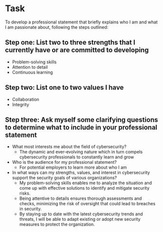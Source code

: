 # Task

To develop a professional statement that briefly explains who I am and what I am passionate about, following the steps outlined:

## Step one: List two to three strengths that I currently have or are committed to developing
- Problem-solving skills
- Attention to detail
- Continuous learning

## Step two: List one to two values I have
- Collaboration
- Integrity

## Step three: Ask myself some clarifying questions to determine what to include in your professional statement
- What most interests me about the field of cybersecurity?
  - The dynamic and ever-evolving nature which in turn compels cybersecurity professionals to constantly learn and grow
- Who is the audience for my professional statement?
  - For potential employers to learn more about who I am
- In what ways can my strengths, values, and interest in cybersecurity support the security goals of various organizations?
  - My problem-solving skills enables me to analyze the situation and come up with effective solutions to identify and mitigate security risks.
  - Being attentive to details ensures thorough assessments and checks, minimizing the risk of oversight that could lead to breaches in security.
  - By staying up to date with the latest cybersecurity trends and threats, I will be able to adapt existing or adopt new security measures to protect the organization.
